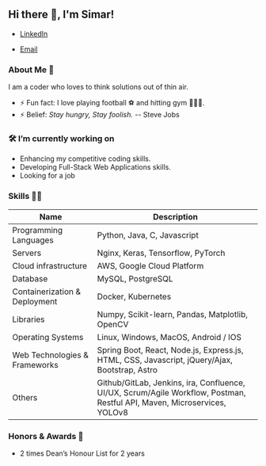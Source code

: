 ## Hi there 👋, I'm Simar!

- [LinkedIn](<https://www.linkedin.com/in/simardeep-singh-b7b908223/>)

- [Email](<ssingh75@uoguelph.ca>)

### About Me 🚀

I am a coder who loves to think solutions out of thin air.

- ⚡ Fun fact: I love playing football ⚽️ and hitting gym 🏋🏻‍♂️. 
- ⚡ Belief: _Stay hungry, Stay foolish._ -- Steve Jobs

### 🛠 I’m currently working on

- Enhancing my competitive coding skills.
- Developing Full-Stack Web Applications skills.
- Looking for a job

### Skills 👨‍💻

| Name                              | Description                                                                                                              |
|-----------------------------------|--------------------------------------------------------------------------------------------------------------------------|
| Programming Languages             | Python, Java, C, Javascript                                                                                              |
| Servers                           | Nginx, Keras, Tensorflow, PyTorch                                                                                        |
| Cloud infrastructure              | AWS, Google Cloud Platform                                                                                               |
| Database                          | MySQL, PostgreSQL                                                                                                        |
| Containerization & Deployment     | Docker, Kubernetes                                                                                                       |
| Libraries                         | Numpy, Scikit-learn, Pandas, Matplotlib, OpenCV                                                                          |
| Operating Systems                 | Linux, Windows, MacOS, Android / IOS                                                                                     |
| Web Technologies & Frameworks     | Spring Boot, React, Node.js, Express.js, HTML, CSS, Javascript, jQuery/Ajax, Bootstrap, Astro                            |
| Others                            | Github/GitLab, Jenkins, ira, Confluence, UI/UX, Scrum/Agile Workflow, Postman, Restful API, Maven, Microservices, YOLOv8 |

### Honors & Awards 🏅

- 2 times Dean’s Honour List for 2 years
